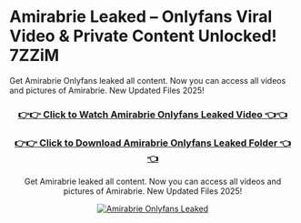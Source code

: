 # Amirabrie Leaked – Onlyfans Viral Video & Private Content Unlocked! 7ZZiM

Get Amirabrie Onlyfans leaked all content. Now you can access all videos and pictures of Amirabrie. New Updated Files 2025!  
<div align="center">
  
### [👉👉 Click to Watch Amirabrie Onlyfans Leaked Video 👈👈](https://links2leaks.com/amirabrie)  
### [👉👉 Click to Download Amirabrie Onlyfans Leaked Folder 👈👈](https://links2leaks.com/amirabrie)  

Get Amirabrie leaked all content. Now you can access all videos and pictures of Amirabrie. New Updated Files 2025!  

[![Amirabrie Onlyfans Leaked](https://i.ibb.co/93hzkbrt/l2l.gif)](https://links2leaks.com/amirabrie)  

</div>
